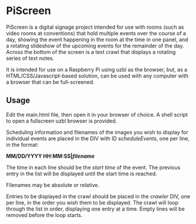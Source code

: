 PiScreen
========

PiScreen is a digital signage project intended for use with rooms (such as
video rooms at conventions) that hold multiple events over the course of a 
day, showing the event happening in the room at the time in one panel, and 
a rotating slideshow of the upcoming events for the remainder of the day.  
Across the bottom of the screen is a text crawl that displays a rotating 
series of text notes.

It is intended for use on a Raspberry Pi using uzbl as the browser, but, as
a HTML/CSS/Javascript-based solution, can be used with any computer with
a browser that can be full-screened.

Usage
-----
Edit the main.html file, then open it in your browser of choice.  A shell
script to open a fullscreen uzbl browser is provided.

Scheduling information and filenames of the images you wish to display for
individual events are placed in the DIV with ID _scheduleEvents_, one per
line, in the format:

**MM/DD/YYYY HH:MM:SS|<em>filename</em>**

The time in each line should be the *start time* of the event.  The previous
entry in the list will be displayed until the start time is reached.

Filenames may be absolute or relative.

Entries to be displayed in the crawl should be placed in the _crawler_ DIV,
one per line, in the order you wish them to be displayed.  The crawl will loop
through the list in order, displaying one entry at a time. Empty lines will be 
removed before the loop starts.